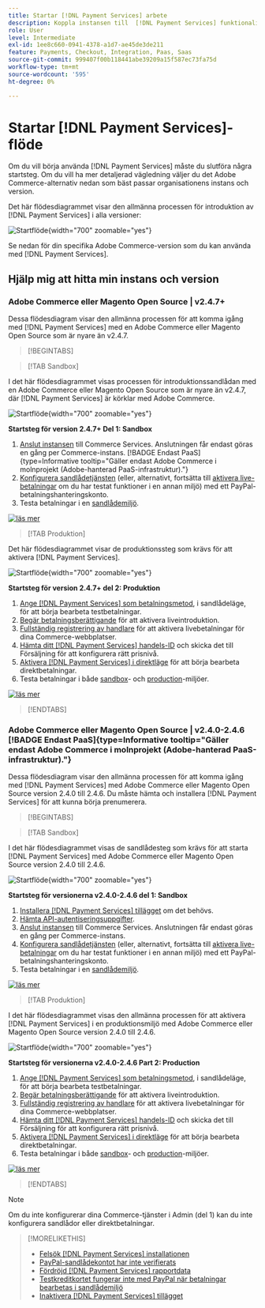```yaml
---
title: Startar [!DNL Payment Services] arbete
description: Koppla instansen till  [!DNL Payment Services] funktionaliteten genom att slutföra några introduktionssteg.
role: User
level: Intermediate
exl-id: 1ee8c660-0941-4378-a1d7-ae45de3de211
feature: Payments, Checkout, Integration, Paas, Saas
source-git-commit: 999407f00b118441abe39209a15f587ec73fa75d
workflow-type: tm+mt
source-wordcount: '595'
ht-degree: 0%

---
```


# Startar [!DNL Payment Services]-flöde

Om du vill börja använda [!DNL Payment Services] måste du slutföra några startsteg. Om du vill ha mer detaljerad vägledning väljer du det Adobe Commerce-alternativ nedan som bäst passar organisationens instans och version.

Det här flödesdiagrammet visar den allmänna processen för introduktion av [!DNL Payment Services] i alla versioner:

![Startflöde](assets/flow-payment-services.png){width="700" zoomable="yes"}

Se nedan för din specifika Adobe Commerce-version som du kan använda med [!DNL Payment Services].

## Hjälp mig att hitta min instans och version

### Adobe Commerce eller Magento Open Source | v2.4.7+

Dessa flödesdiagram visar den allmänna processen för att komma igång med [!DNL Payment Services] med en Adobe Commerce eller Magento Open Source som är nyare än v2.4.7.

>[!BEGINTABS]

>[!TAB Sandbox]

I det här flödesdiagrammet visas processen för introduktionssandlådan med en Adobe Commerce eller Magento Open Source som är nyare än v2.4.7, där [!DNL Payment Services] är körklar med Adobe Commerce.

![Startflöde](assets/flow-sandbox-configuration-onboarding-2.4.7.png){width="700" zoomable="yes"}

**Startsteg för version 2.4.7+ Del 1: Sandbox**

1. [Anslut instansen](connect.md#configure-commerce-services) till Commerce Services. Anslutningen får endast göras en gång per Commerce-instans. [!BADGE Endast PaaS]{type=Informative tooltip="Gäller endast Adobe Commerce i molnprojekt (Adobe-hanterad PaaS-infrastruktur)."}
1. [Konfigurera sandlådetjänsten](sandbox.md#enable-sandbox-testing) (eller, alternativt, fortsätta till [aktivera live-betalningar](sandbox.md#enable-live-payments) om du har testat funktioner i en annan miljö) med ett PayPal-betalningshanteringskonto.
1. Testa betalningar i en [sandlådemiljö](sandbox.md#test-in-sandbox-environment).

[![läs mer](assets/learn-more-button.svg)](https://helpx.adobe.com/legal/product-descriptions/payment-services-for-Adobe-Commerce-and-Magento-Open-Source-On-demand-Services.html)

>[!TAB Produktion]

Det här flödesdiagrammet visar de produktionssteg som krävs för att aktivera [!DNL Payment Services].

![Startflöde](assets/flow-production-payment-services.png){width="700" zoomable="yes"}

**Startsteg för version 2.4.7+ del 2: Produktion**

1. [Ange [!DNL Payment Services] som betalningsmetod](production.md#set-payment-services-as-payment-method), i sandlådeläge, för att börja bearbeta testbetalningar.
1. [Begär betalningsberättigande](production.md#request-payments-entitlement-from-adobe) för att aktivera liveintroduktion.
1. [Fullständig registrering av handlare](production.md#complete-merchant-onboarding) för att aktivera livebetalningar för dina Commerce-webbplatser.
1. [Hämta ditt  [!DNL Payment Services] handels-ID](production.md#configure-pricing-tier) och skicka det till Försäljning för att konfigurera rätt prisnivå.
1. [Aktivera [!DNL Payment Services] i direktläge](production.md#enable-live-payments) för att börja bearbeta direktbetalningar.
1. Testa betalningar i både [sandbox](sandbox.md#test-in-sandbox-environment)- och [production](production.md#test-in-production)-miljöer.

[![läs mer](assets/learn-more-button.svg)](production.md)

>[!ENDTABS]

### Adobe Commerce eller Magento Open Source | v2.4.0-2.4.6 [!BADGE Endast PaaS]{type=Informative tooltip="Gäller endast Adobe Commerce i molnprojekt (Adobe-hanterad PaaS-infrastruktur)."}

Dessa flödesdiagram visar den allmänna processen för att komma igång med [!DNL Payment Services] med Adobe Commerce eller Magento Open Source version 2.4.0 till 2.4.6. Du måste hämta och installera [!DNL Payment Services] för att kunna börja prenumerera.

>[!BEGINTABS]

>[!TAB Sandbox]

I det här flödesdiagrammet visas de sandlådesteg som krävs för att starta [!DNL Payment Services] med Adobe Commerce eller Magento Open Source version 2.4.0 till 2.4.6.

![Startflöde](assets/flow-sandbox-installation-configuration-onboarding-2.4.0.png){width="700" zoomable="yes"}

**Startsteg för versionerna v2.4.0-2.4.6 del 1: Sandbox**

1. [Installera  [!DNL Payment Services] tillägget](install.md#get-payment-services) om det behövs.
1. [Hämta API-autentiseringsuppgifter](connect.md#obtain-api-credentials).
1. [Anslut instansen](connect.md#configure-commerce-services) till Commerce Services. Anslutningen får endast göras en gång per Commerce-instans.
1. [Konfigurera sandlådetjänsten](sandbox.md#enable-sandbox-testing) (eller, alternativt, fortsätta till [aktivera live-betalningar](sandbox.md#enable-live-payments) om du har testat funktioner i en annan miljö) med ett PayPal-betalningshanteringskonto.
1. Testa betalningar i en [sandlådemiljö](sandbox.md#test-in-sandbox-environment).

[![läs mer](assets/learn-more-button.svg)](https://helpx.adobe.com/legal/product-descriptions/payment-services-for-Adobe-Commerce-and-Magento-Open-Source-On-demand-Services.html)

>[!TAB Produktion]

I det här flödesdiagrammet visas den allmänna processen för att aktivera [!DNL Payment Services] i en produktionsmiljö med Adobe Commerce eller Magento Open Source version 2.4.0 till 2.4.6.

![Startflöde](assets/flow-production-payment-services.png){width="700" zoomable="yes"}

**Startsteg för versionerna v2.4.0-2.4.6 Part 2: Production**

1. [Ange [!DNL Payment Services] som betalningsmetod](production.md#set-payment-services-as-payment-method), i sandlådeläge, för att börja bearbeta testbetalningar.
1. [Begär betalningsberättigande](production.md#request-payments-entitlement-from-adobe) för att aktivera liveintroduktion.
1. [Fullständig registrering av handlare](production.md#complete-merchant-onboarding) för att aktivera livebetalningar för dina Commerce-webbplatser.
1. [Hämta ditt  [!DNL Payment Services] handels-ID](production.md#configure-pricing-tier) och skicka det till Försäljning för att konfigurera rätt prisnivå.
1. [Aktivera [!DNL Payment Services] i direktläge](production.md#enable-live-payments) för att börja bearbeta direktbetalningar.
1. Testa betalningar i både [sandbox](sandbox.md#test-in-sandbox-environment)- och [production](production.md#test-in-production)-miljöer.

[![läs mer](assets/learn-more-button.svg)](onboard.md)

>[!ENDTABS]

>[!NOTE]
>
>Om du inte konfigurerar dina Commerce-tjänster i Admin (del 1) kan du inte konfigurera sandlådor eller direktbetalningar.

>[!MORELIKETHIS]
>
> * [Felsök [!DNL Payment Services] installationen](https://experienceleague.adobe.com/docs/commerce-knowledge-base/kb/troubleshooting/payments/payservices-install.html?lang=en)
> * [PayPal-sandlådekontot har inte verifierats](https://experienceleague.adobe.com/docs/commerce-knowledge-base/kb/troubleshooting/payments/payservices-paypal-acct.html)
> * [Fördröjd [!DNL Payment Services] rapportdata](https://experienceleague.adobe.com/docs/commerce-knowledge-base/kb/troubleshooting/payments/payservices-report-info-delayed.html)
> * [Testkreditkortet fungerar inte med PayPal när betalningar bearbetas i sandlådemiljö](https://experienceleague.adobe.com/docs/commerce-knowledge-base/kb/troubleshooting/payments/payservices-cc-sandbox-failure.html?lang=en)
> * [Inaktivera  [!DNL Payment Services] tillägget](https://experienceleague.adobe.com/en/docs/commerce-on-cloud/user-guide/configure-store/extensions#manage-extensions-1)